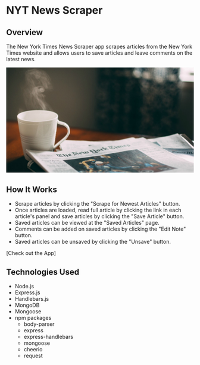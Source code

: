 # NYT News Scraper 

## Overview
The New York Times News Scraper app scrapes articles from the New York Times website and allows users to save articles and leave comments on the latest news.

![Screenshot](./public/assets/images/nyt.jpg)

## How It Works
- Scrape articles by clicking the "Scrape for Newest Articles" button.
- Once articles are loaded, read full article by clicking the link in each article's panel and save articles by clicking the "Save Article" button.
- Saved articles can be viewed at the "Saved Articles" page.
- Comments can be added on saved articles by clicking the "Edit Note" button.
- Saved articles can be unsaved by clicking the "Unsave" button.

[Check out the App]

## Technologies Used
- Node.js
- Express.js
- Handlebars.js
- MongoDB
- Mongoose
- npm packages
    - body-parser
    - express
    - express-handlebars
    - mongoose
    - cheerio
    - request
